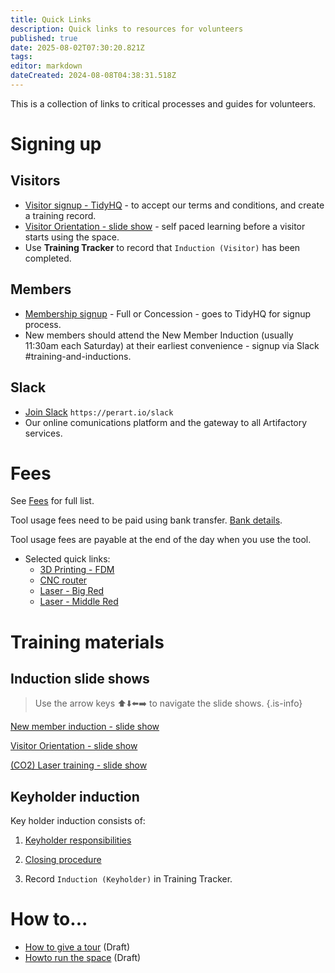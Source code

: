 ```yaml
---
title: Quick Links
description: Quick links to resources for volunteers
published: true
date: 2025-08-02T07:30:20.821Z
tags: 
editor: markdown
dateCreated: 2024-08-08T04:38:31.518Z
---
```


This is a collection of links to critical processes and guides for volunteers.

# Signing up

## Visitors
  * [Visitor signup - TidyHQ](https://perart.io/visitor) - to accept our terms and conditions, and create a training record.
  * [Visitor Orientation - slide show](https://perart.io/visitor_induction) - self paced learning before a visitor starts using the space.
  * Use **Training Tracker** to record that `Induction (Visitor)` has been completed.

## Members
  * [Membership signup](https://artifactory.org.au/pricing) - Full or Concession - goes to TidyHQ for signup process.
  * New members should attend the New Member Induction (usually 11:30am each Saturday) at their earliest convenience - signup via Slack #training-and-inductions.
  
## Slack
  * [Join Slack](https://perart.io/slack) `https://perart.io/slack`
  * Our online comunications platform and the gateway to all Artifactory services.

# Fees

See [Fees](/docs/policies/fees) for full list.

Tool usage fees need to be paid using bank transfer. [Bank details](/docs/committee/bank_details).

Tool usage fees are payable at the end of the day when you use the tool.

* Selected quick links:
  * [3D Printing - FDM](/docs/policies/fees#h-3d-printer-fdm)
  * [CNC router](/docs/policies/fees#cnc-router-swarf-o-mat)
  * [Laser - Big Red](/docs/policies/fees#laser-cutter-big-red)
  * [Laser - Middle Red](/docs/policies/fees#laser-cutter-middle-red)

# Training materials

## Induction slide shows

> Use the arrow keys ⬆️⬇️⬅️➡️ to navigate the slide shows.
{.is-info}

[New member induction - slide show](https://perart.io/member_induction)

[Visitor Orientation - slide show](https://perart.io/visitor_induction)

[(CO2) Laser training - slide show](https://slides.artifactory.org.au/machine_big-red#/title-slide)

## Keyholder induction

Key holder induction consists of:

1. [Keyholder responsibilities](/docs/policies/keyholder_responsibilities)

2. [Closing procedure](/docs/committee/lockup)

3. Record `Induction (Keyholder)` in Training Tracker.

# How to...

* [How to give a tour](/testing/drafts/howto_tour) (Draft)
* [Howto run the space](/testing/drafts/howto_run_the_space) (Draft)